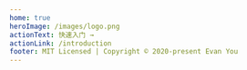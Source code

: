 ```yaml
---
home: true
heroImage: /images/logo.png
actionText: 快速入门 →
actionLink: /introduction
footer: MIT Licensed | Copyright © 2020-present Evan You
---
```

